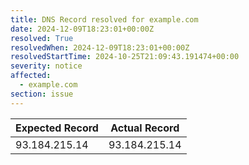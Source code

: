 ```yaml
---
title: DNS Record resolved for example.com
date: 2024-12-09T18:23:01+00:00Z
resolved: True
resolvedWhen: 2024-12-09T18:23:01+00:00Z
resolvedStartTime: 2024-10-25T21:09:43.191474+00:00
severity: notice
affected:
  - example.com
section: issue
---
```


| Expected Record  | Actual Record  |
|------------------|----------------|
| 93.184.215.14 | 93.184.215.14 |
